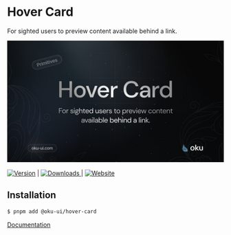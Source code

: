 # Hover Card
For sighted users to preview content available behind a link.

![@oku-ui/toast](./../../../.github/assets/og/oku-hover-card.jpg)

<span><a href="https://www.npmjs.com/package/@oku-ui/hover-card "><img src="https://img.shields.io/npm/v/@oku-ui/hover-card?style=flat&colorA=18181B&colorB=28CF8D" alt="Version"></a> </span> | <span> <a href="https://www.npmjs.com/package/@oku-ui/hover-card"> <img src="https://img.shields.io/npm/dm/@oku-ui/hover-card?style=flat&colorA=18181B&colorB=28CF8D" alt="Downloads"> </a> </span> | <span> <a href="https://oku-ui.com/primitives/components/hover-card"><img src="https://img.shields.io/badge/Open%20Documentation-18181B" alt="Website"></a> </span>

## Installation

```sh
$ pnpm add @oku-ui/hover-card
```

[Documentation](https://oku-ui.com/primitives/components/hover-card)
